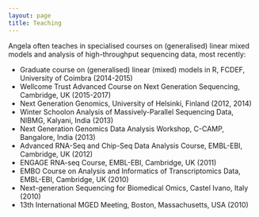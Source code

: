 ```yaml
---
layout: page
title: Teaching
---
```


Angela often teaches in specialised courses on (generalised) linear mixed models and analysis of high-throughput sequencing data, most recently:

* Graduate course on (generalised) linear (mixed) models in R, FCDEF, University of Coimbra (2014-2015)
* Wellcome Trust Advanced Course on Next Generation Sequencing, Cambridge, UK (2015-2017) 
* Next Generation Genomics, University of Helsinki, Finland (2012, 2014)
* Winter Schoolon Analysis of Massively-Parallel Sequencing Data, NIBMG, Kalyani, India (2013)
* Next Generation Genomics Data Analysis Workshop, C-CAMP, Bangalore, India (2013)
* Advanced RNA-Seq and Chip-Seq Data Analysis Course, EMBL-EBI, Cambridge, UK (2012)
* ENGAGE RNA-seq Course, EMBL-EBI, Cambridge, UK (2011)
* EMBO Course on Analysis and Informatics of Transcriptomics Data, EMBL-EBI, Cambridge, UK (2010)
* Next-generation Sequencing for Biomedical Omics, Castel Ivano, Italy (2010) 
* 13th International MGED Meeting, Boston, Massachusetts, USA (2010)

